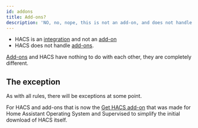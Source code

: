 ```yaml
---
id: addons
title: Add-ons?
description: 'NO, no, nope, this is not an add-on, and does not handle add-ons'
---
```


- HACS is an [integration](https://www.home-assistant.io/glossary/#integration) and not an [add-on](https://www.home-assistant.io/glossary/#add-on)
- HACS does not handle [add-ons](https://www.home-assistant.io/glossary/#add-on).

[Add-ons](https://www.home-assistant.io/glossary/#add-on) and HACS have nothing to do with each other, they are completely different.

## The exception

As with all rules, there will be exceptions at some point.

For HACS and add-ons that is now the [Get HACS add-on](https://github.com/hacs/addons) that was made for Home Assistant Operating System and Supervised to simplify the initial download of HACS itself.
